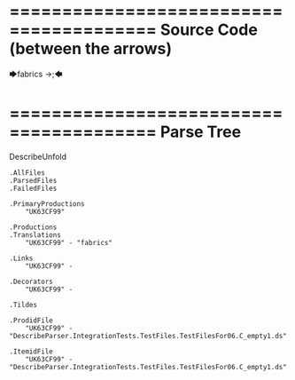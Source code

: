 ========================================
Source Code (between the arrows)
========================================

🡆fabrics ->;🡄

========================================
Parse Tree
========================================
DescribeUnfold

    .AllFiles
    .ParsedFiles
    .FailedFiles

    .PrimaryProductions
        "UK63CF99" 

    .Productions
    .Translations
        "UK63CF99" - "fabrics"

    .Links
        "UK63CF99" - 

    .Decorators
        "UK63CF99" - 

    .Tildes

    .ProdidFile
        "UK63CF99" - "DescribeParser.IntegrationTests.TestFiles.TestFilesFor06.C_empty1.ds"

    .ItemidFile
        "UK63CF99" - "DescribeParser.IntegrationTests.TestFiles.TestFilesFor06.C_empty1.ds"

